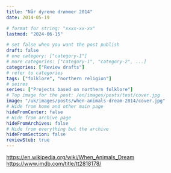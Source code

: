 ```yaml
---
title: "Når dyrene drømmer 2014"
date: 2014-05-19

# format for string: "xxxx-xx-xx"
lastmod: "2024-06-15"

# set false when you want the post publish
draft: false
# one category: ["category-1"]
# more categories: ["category-1", "category-2", ...]
categories: ["Review drafts"]
# refer to categories
tags: ["folklore", "northern religion"]
# seires
series: ["Projects based on northern folklore"]
# Top image for the post: /en/images/posts/test/cover.jpg
image: "/uk/images/posts/when-animals-dream-2014/cover.jpg"
# Hide from home and other main page
hideFromCenter: false
# Hide from archive page
hideFromArchives: false
# Hide from everything but the archive
hideFromSection: false
reviewStub: true
---
```

https://en.wikipedia.org/wiki/When_Animals_Dream
https://www.imdb.com/title/tt2818178/
<!--more-->